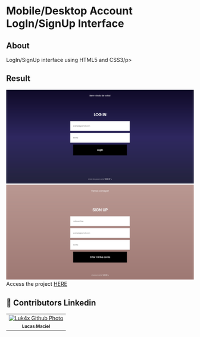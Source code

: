 <h1>Mobile/Desktop Account LogIn/SignUp Interface</h1>

## About
<p>LogIn/SignUp interface using HTML5 and CSS3/p>

## Result
<img src="./result/result1.png" alt="challenge-result">
<img src="./result/result2.png" alt="challenge-result">
  Access the project <a href="https://luk4x.github.io/projeto-mobile-template-login-singup/">HERE</a>

## 🤝 Contributors Linkedin
<table>
  <tr>
    <td align="center">
      <a href="https://www.linkedin.com/in/lucasmacielf/">
        <img src="https://avatars.githubusercontent.com/Luk4x" width="150px;" alt="Luk4x Github Photo"/><br>
        <sub>
          <b>Lucas Maciel</b>
        </sub>
      </a>
    </td>
  </tr>
</table>

